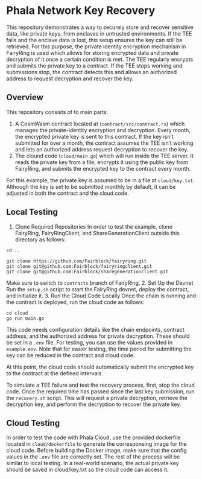 # Phala Network Key Recovery

This repository demonstrates a way to securely store and recover sensitive data, like private keys, from enclaves in untrusted environments. If the TEE fails and the enclave data is lost, this setup ensures the key can still be retrieved.
For this purpose, the private identity encryption mechanism in FairyRing is used which allows for storing encrypted data and private decryption of it once a certain condition is met. The TEE regularly encrypts and submits the private key to a contract. If the TEE stops working and submissions stop, the contract detects this and allows an authorized address to request decryption and recover the key. 

## Overview

This repository consists of to main parts:

1. A CosmWasm contract located at (`contract/src/contract.rs`) which manages the private-identity encryption and decryption. Every month, the encrypted private key is sent to this contract. If the key isn’t submitted for over a month, the contract assumes the TEE isn’t working and lets an authorized address request decryption to recover the key.
2. The clound code (`cloud/main.go`) which will run inside the TEE server. It reads the private key from a file, encrypts it using the public key from FairyRing, and submits the encrypted key to the contract every month.

For this example, the private key is assumed to be in a file at `cloud/key.txt`. Although the key is set to be submitted monthly by default, it can be adjusted in both the contract and the cloud code.

## Local Testing
1. Clone Required Repositories
In order to test the example, clone FairyRing, FairyRingClient, and ShareGenerationClient outside this directory as follows:
```
cd ..

git clone https://github.com/Fairblock/fairyring.git
git clone git@github.com:Fairblock/fairyringclient.git
git clone git@github.com:Fairblock/sharegenerationclient.git

```
Make sure to switch to `contracts` branch of FairyRing.
2. Set Up the Devnet
Run the `setup.sh` script to start the FairyRing devnet, deploy the contract, and initialize it.
3. Run the Cloud Code Locally
Once the chain is running and the contract is deployed, run the cloud code as follows:
```
cd cloud
go run main.go
```
This code needs configuration details like the chain endpoints, contract address, and the authorized address for private decryption. These should be set in a `.env` file. For testing, you can use the values provided in `example.env`. Note that for easier testing, the time period for submitting the key can be reduced in the contract and cloud code. 

At this point, the cloud code should automatically submit the encrypted key to the contract at the defined intervals.

To simulate a TEE failure and test the recovery process, first, stop the cloud code. Once the required time has passed since the last key submission, run the `recovery.sh` script. This will request a private decryption, retrieve the decryption key, and perform the decryption to recover the private key.

## Cloud Testing

In order to test the code with Phala Cloud, use the provided dockerfile located in `cloud/dockerfile` to generate the corresponsing image for the cloud code. Before building the Docker image, make sure that the config values in the `.env` file are correctly set. The rest of the process will be similar to local testing.
In a real-world scenario, the actual private key should be saved in cloud/key.txt so the cloud code can access it.